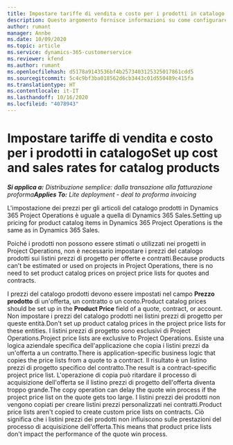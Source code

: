 ```yaml
---
title: Impostare tariffe di vendita e costo per i prodotti in catalogo
description: Questo argomento fornisce informazioni su come configurare le tariffe di costo e vendita per le voci di un catalogo prodotti.
author: rumant
manager: Annbe
ms.date: 10/09/2020
ms.topic: article
ms.service: dynamics-365-customerservice
ms.reviewer: kfend
ms.author: rumant
ms.openlocfilehash: d5178a9143536bf4b2573403125325017861cdd5
ms.sourcegitcommit: 5c4c9bf3ba018562d6cb3443c01d550489c415fa
ms.translationtype: HT
ms.contentlocale: it-IT
ms.lasthandoff: 10/16/2020
ms.locfileid: "4078943"
---
```

# <a name="set-up-cost-and-sales-rates-for-catalog-products"></a><span data-ttu-id="08a83-103">Impostare tariffe di vendita e costo per i prodotti in catalogo</span><span class="sxs-lookup"><span data-stu-id="08a83-103">Set up cost and sales rates for catalog products</span></span>

<span data-ttu-id="08a83-104">_**Si applica a:** Distribuzione semplice: dalla transazione alla fatturazione proforma_</span><span class="sxs-lookup"><span data-stu-id="08a83-104">_**Applies To:** Lite deployment - deal to proforma invoicing_</span></span>


<span data-ttu-id="08a83-105">L'impostazione dei prezzi per gli articoli del catalogo prodotti in Dynamics 365 Project Operations è uguale a quella di Dynamics 365 Sales.</span><span class="sxs-lookup"><span data-stu-id="08a83-105">Setting up pricing for product catalog items in Dynamics 365 Project Operations is the same as in Dynamics 365 Sales.</span></span>

<span data-ttu-id="08a83-106">Poiché i prodotti non possono essere stimati o utilizzati nei progetti in Project Operations, non è necessario impostare i prezzi del catalogo prodotti sui listini prezzi di progetto per offerte e contratti.</span><span class="sxs-lookup"><span data-stu-id="08a83-106">Because products can't be estimated or used on projects in Project Operations, there is no need to set product catalog prices on project price lists for quotes and contracts.</span></span>

<span data-ttu-id="08a83-107">I prezzi del catalogo prodotti devono essere impostati nel campo **Prezzo prodotto** di un'offerta, un contratto o un conto.</span><span class="sxs-lookup"><span data-stu-id="08a83-107">Product catalog prices should be set up in the **Product Price** field of a quote, contract, or account.</span></span> <span data-ttu-id="08a83-108">Non impostare i prezzi del catalogo prodotti nei listini prezzi di progetto per queste entità.</span><span class="sxs-lookup"><span data-stu-id="08a83-108">Don't set up product catalog prices in the project price lists for these entities.</span></span> <span data-ttu-id="08a83-109">I listini prezzi di progetto sono esclusivi di Project Operations.</span><span class="sxs-lookup"><span data-stu-id="08a83-109">Project price lists are exclusive to Project Operations.</span></span> <span data-ttu-id="08a83-110">Esiste una logica aziendale specifica dell'applicazione che copia i listini prezzi da un'offerta a un contratto.</span><span class="sxs-lookup"><span data-stu-id="08a83-110">There is application-specific business logic that copies the price lists from a quote to a contract.</span></span> <span data-ttu-id="08a83-111">Il risultato è un listino prezzi di progetto specifico del contratto.</span><span class="sxs-lookup"><span data-stu-id="08a83-111">The result is a contract-specific project price list.</span></span> <span data-ttu-id="08a83-112">L'operazione di copia può ritardare il processo di acquisizione dell'offerta se il listino prezzi di progetto dell'offerta diventa troppo grande.</span><span class="sxs-lookup"><span data-stu-id="08a83-112">The copy operation can delay the quote win process if the project price list on the quote gets too large.</span></span> <span data-ttu-id="08a83-113">I listini prezzi dei prodotti non vengono copiati per creare listini prezzi personalizzati nei contratti.</span><span class="sxs-lookup"><span data-stu-id="08a83-113">Product price lists aren't copied to create custom price lists on contracts.</span></span> <span data-ttu-id="08a83-114">Ciò significa che i listini prezzi dei prodotti non influiscono sulle prestazioni del processo di acquisizione dell'offerta.</span><span class="sxs-lookup"><span data-stu-id="08a83-114">This means that product price lists don't impact the performance of the quote win process.</span></span>
